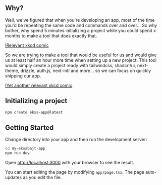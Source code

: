 ## Why?

Well, we've figured that when you're developing an app, most of the time you'd be repeating the same code and commands over and over... So why bother, why spend 5 minutes initializing a project while you could spend x months to make a tool that does exactly that.

[!Relevant xkcd comic](https://imgs.xkcd.com/comics/automation.png "relevant xkcd comic")

So we are trying to make a tool that would be useful for us and would give us at least half an hour more time when setting up a new project. This tool would simply create a project ready with tailwindcss, shadcn/ui, next-theme, drizzle, auth.js, next-intl and more... so we can focus on quickly shipping our app.

[!Yet another relevant xkcd comic](https://imgs.xkcd.com/comics/is_it_worth_the_time.png "yet another relevant xkcd comic")

## Initializing a project

```bash
npm create eksa-app@latest
```

## Getting Started

Change directory into your app and then run the development server:

```bash
cd my-eksabajt-app
npm run dev
```

Open [http://localhost:3000](http://localhost:3000) with your browser to see the result.

You can start editing the page by modifying `app/page.tsx`. The page auto-updates as you edit the file.
